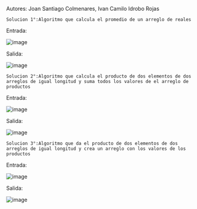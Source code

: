 Autores: Joan Santiago Colmenares, Ivan Camilo Idrobo Rojas

    Solucion 1°:Algoritmo que calcula el promedio de un arreglo de reales
  Entrada:
  
![image](https://github.com/user-attachments/assets/e308ef58-bd7c-4d0a-ac8b-3c6e346f0b1c)

  Salida:

![image](https://github.com/user-attachments/assets/aa412898-9efb-469f-bd05-c081f656aad1)

    Solucion 2°:Algoritmo que calcula el producto de dos elementos de dos arreglos de igual longitud y suma todos los valores de el arreglo de productos
  Entrada:

![image](https://github.com/user-attachments/assets/a315d677-98da-470b-b75d-533d19520ce5)

  Salida:

![image](https://github.com/user-attachments/assets/be2e06f2-3e3b-4388-be46-2c8648c63768)


    Solucion 3°:Algoritmo que da el producto de dos elementos de dos arreglos de igual longitud y crea un arreglo con los valores de los productos
  Entrada:

![image](https://github.com/user-attachments/assets/0f59fd0d-542f-4b20-8e1f-a6e4673146f3)

  Salida:
  
![image](https://github.com/user-attachments/assets/811772fc-3e9e-45b5-af85-258f8774b62d)


